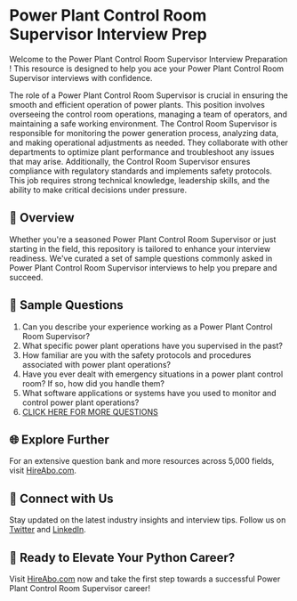 # Power Plant Control Room Supervisor Interview Prep

Welcome to the Power Plant Control Room Supervisor Interview Preparation ! This resource is designed to help you ace your Power Plant Control Room Supervisor interviews with confidence.

The role of a Power Plant Control Room Supervisor is crucial in ensuring the smooth and efficient operation of power plants. This position involves overseeing the control room operations, managing a team of operators, and maintaining a safe working environment. The Control Room Supervisor is responsible for monitoring the power generation process, analyzing data, and making operational adjustments as needed. They collaborate with other departments to optimize plant performance and troubleshoot any issues that may arise. Additionally, the Control Room Supervisor ensures compliance with regulatory standards and implements safety protocols. This job requires strong technical knowledge, leadership skills, and the ability to make critical decisions under pressure.

## 🚀 Overview

Whether you're a seasoned Power Plant Control Room Supervisor or just starting in the field, this repository is tailored to enhance your interview readiness. We've curated a set of sample questions commonly asked in Power Plant Control Room Supervisor interviews to help you prepare and succeed.

## 📝 Sample Questions

1. Can you describe your experience working as a Power Plant Control Room Supervisor?
2. What specific power plant operations have you supervised in the past?
3. How familiar are you with the safety protocols and procedures associated with power plant operations?
4. Have you ever dealt with emergency situations in a power plant control room? If so, how did you handle them?
5. What software applications or systems have you used to monitor and control power plant operations?
6. [CLICK HERE FOR MORE QUESTIONS](https://hireabo.com/job/20_4_27/Power%20Plant%20Control%20Room%20Supervisor)

## 🌐 Explore Further

For an extensive question bank and more resources across 5,000 fields, visit [HireAbo.com](https://www.hireabo.com).

## 📱 Connect with Us

Stay updated on the latest industry insights and interview tips. Follow us on [Twitter](https://twitter.com/hireabo) and [LinkedIn](https://www.linkedin.com/in/hire-abo-3609972a8/).

## 🚀 Ready to Elevate Your Python Career?

Visit [HireAbo.com](https://www.hireabo.com) now and take the first step towards a successful Power Plant Control Room Supervisor career!